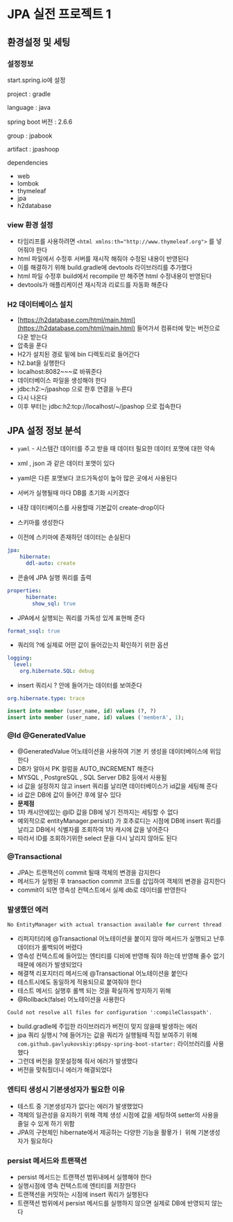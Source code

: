 # JPA 실전 프로젝트 1

## 환경설정 및 세팅
### 설정정보

start.spring.io에 설정

project : gradle

language : java

spring boot 버전 : 2.6.6

group : jpabook

artifact : jpashoop

dependencies

- web
- lombok
- thymeleaf
- jpa
- h2database

### view 환경 설정

- 타임리프를 사용하려면 `<html xmlns:th="http://www.thymeleaf.org">` 를 넣어줘야 한다
- html 파일에서 수정후 서버를 재시작 해줘야 수정된 내용이 반영된다
- 이를 해결하기 위해 build.gradle에 devtools 라이브러리를 추가했다
- html 파일 수정후 build에서 recompile 만 해주면 html 수정내용이 반영된다
- devtools가 애플리케이션 재시작과 리로드를 자동화 해준다


### H2 데이터베이스 설치

- [https://h2database.com/html/main.html](https://h2database.com/html/main.html) 들어가서 컴퓨터에 맞는 버전으로 다운 받는다
- 압축을 푼다
- H2가 설치된 경로 밑에 bin 디렉토리로 들어간다
- h2.bat을 실행한다
- localhost:8082~~~로 바꿔준다
- 데이터베이스 파일을 생성해야 한다
- jdbc:h2:~/jpashop 으로 한후 연결을 누른다
- 다시 나온다
- 이후 부터는 jdbc:h2:tcp://localhost/~/jpashop 으로 접속한다

## JPA 설정 정보 분석

- `yaml`  - 시스템간 데이터를 주고 받을 때 데이터 필요한 데이터 포맷에 대한 약속
- xml , json 과 같은 데이터 포맷이 있다
- yaml은 다른 포맷보다 코드가독성이 높아 많은 곳에서 사용된다

- 서버가 실행될때 마다 DB를 초기화 시키겠다
- 내장 데이터베이스를 사용할때 기본값이 create-drop이다
- 스키마를 생성한다
- 이전에 스키마에 존재하던 데이터는 손실된다

```yaml
jpa:
    hibernate:
      ddl-auto: create
```

- 콘솔에 JPA 실행 쿼리를 출력

```yaml
properties:
      hibernate:
        show_sql: true
```

- JPA에서 실행되는 쿼리를 가독성 있게 표현해 준다

```yaml
format_ssql: true
```

- 쿼리의 ?에 실제로 어떤 값이 들어갔는지 확인하기 위한 옵션

```yaml
logging:
  level:
    org.hibernate.SQL: debug
```

- insert 쿼리시 ? 안에 들어가는 데이터를 보여준다

```yaml
org.hibernate.type: trace
```

```sql
insert into member (user_name, id) values (?, ?)
insert into member (user_name, id) values ('memberA', 1);
```

### @Id @GeneratedValue

- @GeneratedValue  어노테이션을 사용하여 기본 키 생성을 데이터베이스에 위임한다
- DB가 알아서 PK 컬럼을 AUTO_INCREMENT 해준다
- MYSQL , PostgreSQL , SQL Server DB2 등에서 사용됨
- id 값을 설정하지 않고 insert 쿼리를 날리면 데이터베이스가 id값을 세팅해 준다
- id 값은 DB에 값이 들어간 후에 알수 있다
- **문제점**
- 1차 캐시안에있는 @ID 값을 DB에 넣기 전까지는 세팅할 수 없다
- 예외적으로 entityManager.persist() 가 호추로디는 시점에 DB에 insert 쿼리를 날리고 DB에서 식별자를 조회하여 1차 캐시에 값을 넣어준다
- 따라서 ID를 조회하기위한  select 문을 다시 날리지 않아도 된다

### **@Transactional**

- JPA는 트랜잭션이 commit 될때 객체의 변경을 감지한다
- 메서드가 실행된 후 transaction commit 코드를 삽입하여 객체의 변경을 감지한다
- commit이 되면 영속성 컨텍스트에서 실제 db로 데이터를 반영한다


### 발생했던 에러

```java
No EntityManager with actual transaction available for current thread - cannot reliably process 'persist' call
```

- 리퍼지터리에 @Transactional 어노테이션을 붙이지 않아 메서드가 실행되고 난후 데이터가 롤백되어 버렸다
- 영속성 컨텍스트에 들어있는 엔티티를 디비에 반영해 줘야 하는데 반영해 줄수 없기 때문에 에러가 발생되었다
- 해결책 리포지터리 메서드에 @Transactional 어노테이션을 붙인다
- 테스트시에도 동일하게 적용되므로 붙여줘야 한다
- 테스트 메서드 실행후 롤백 되는 것을 확실하게 방지하기 위해
- @Rollback(false) 어노테이션을 사용한다

```text
Could not resolve all files for configuration ':compileClasspath'.
```

- build.gradle에 주입한 라이브러리가 버전이 맞지 않을때 발생하는 에러
- jpa 쿼리 실행시 ?에 들어가는 값을 쿼리가 실행될때 직접 보여주기 위해 `com.github.gavlyukovskiy:p6spy-spring-boot-starter:` 라이브러리를 사용했다
- 그런데 버전을 잘못설정해 줘서 에러가 발생했다
- 버전을 맞춰줬더니 에러가 해결되었다

### 엔티티 생성시 기본생성자가 필요한 이유

- 테스트 중 기본생성자가 없다는 에러가 발생했었다
- 객체의 일관성을 유지하기 위해 객체 생성 시점에 값을 세팅하여 setter의 사용을 줄일 수 있게 하기 위함
- JPA의 구현체인 hibernate에서 제공하는 다양한 기능을 활욯가ㅣ 위해 기본생성자가 필요하다

### persist 메서드와 트랜잭션

- persist 메서드는 트랜잭션 범위내에서 실행해야 한다
- 실행시점에 영속 컨텍스트에 엔티티를 저장한다
- 트랜잭션을 커밋하는 시점에 insert 쿼리가 실행된다
- 트랜잭션 범위에서 persist 메서드를 실행하지 않으면 실제로 DB에 반영되지 않는다
